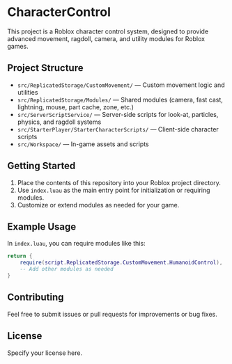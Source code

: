 # CharacterControl

This project is a Roblox character control system, designed to provide advanced movement, ragdoll, camera, and utility modules for Roblox games.

## Project Structure

- `src/ReplicatedStorage/CustomMovement/` — Custom movement logic and utilities
- `src/ReplicatedStorage/Modules/` — Shared modules (camera, fast cast, lightning, mouse, part cache, zone, etc.)
- `src/ServerScriptService/` — Server-side scripts for look-at, particles, physics, and ragdoll systems
- `src/StarterPlayer/StarterCharacterScripts/` — Client-side character scripts
- `src/Workspace/` — In-game assets and scripts

## Getting Started

1. Place the contents of this repository into your Roblox project directory.
2. Use `index.luau` as the main entry point for initialization or requiring modules.
3. Customize or extend modules as needed for your game.

## Example Usage

In `index.luau`, you can require modules like this:

```lua
return {
    require(script.ReplicatedStorage.CustomMovement.HumanoidControl),
    -- Add other modules as needed
}
```

## Contributing

Feel free to submit issues or pull requests for improvements or bug fixes.

## License

Specify your license here.
